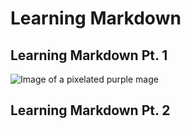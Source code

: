 # Learning Markdown
## Learning Markdown Pt. 1
![Image of a pixelated purple mage](https://avatars.githubusercontent.com/u/67253838?v=4)

## Learning Markdown Pt. 2
